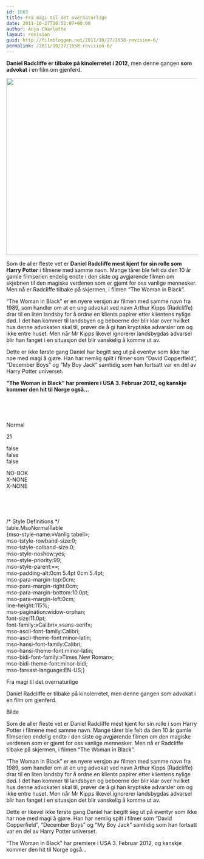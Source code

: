 ```yaml
---
id: 1665
title: Fra magi til det overnaturlige
date: 2011-10-27T10:52:07+00:00
author: Anja Charlotte
layout: revision
guid: http://filmbloggen.net/2011/10/27/1658-revision-6/
permalink: /2011/10/27/1658-revision-6/
---
```

**Daniel Radcliffe er tilbake på kinolerretet i 2012**, men denne gangen **som advokat** i en film om gjenferd.

<a href="http://filmbloggen.net/?attachment_id=1661" rel="attachment wp-att-1661"><img class="alignnone size-large wp-image-1661" src="http://filmbloggen.net/wp-content/uploads//2011/10/TheWoman-620x465.jpg" alt="" width="620" height="465" /></a>

Som de aller fleste vet er **Daniel Radcliffe mest kjent for sin rolle som Harry Potter** i filmene med samme navn. Mange tårer ble felt da den 10 år gamle filmserien endelig endte i den siste og avgjørende filmen om skjebnen til den magiske verdenen som er gjemt for oss vanlige mennesker. Men nå er Radcliffe tilbake på skjermen, i filmen “The Woman in Black”.

“The Woman in Black” er en nyere versjon av filmen med samme navn fra 1989, som handler om at en ung advokat ved navn Arthur Kipps (Radcliffe) drar til en liten landsby for å ordne en klients papirer etter klientens nylige død. I det han kommer til landsbyen og beboerne der blir klar over hvilket hus denne advokaten skal til, prøver de å gi han kryptiske advarsler om og ikke entre huset. Men når Mr Kipps likevel ignorerer landsbygdas advarsel blir han fanget i en situasjon det blir vanskelig å komme ut av.

Dette er ikke første gang Daniel har begitt seg ut på eventyr som ikke har noe med magi å gjøre. Han har nemlig spilt i filmer som “David Copperfield”, “December Boys” og “My Boy Jack” samtidig som han fortsatt var en del av Harry Potter universet.

**“The Woman in Black” har premiere i USA 3. Februar 2012, og kanskje kommer den hit til Norge også…**

<span class='embed-youtube' style='text-align:center; display: block;'></span>

&nbsp;

&nbsp;

Normal  


21

false  
false  
false

NO-BOK  
X-NONE  
X-NONE

&nbsp;

&nbsp;

/\* Style Definitions \*/  
table.MsoNormalTable  
{mso-style-name:&raquo;Vanlig tabell&raquo;;  
mso-tstyle-rowband-size:0;  
mso-tstyle-colband-size:0;  
mso-style-noshow:yes;  
mso-style-priority:99;  
mso-style-parent:&raquo;&raquo;;  
mso-padding-alt:0cm 5.4pt 0cm 5.4pt;  
mso-para-margin-top:0cm;  
mso-para-margin-right:0cm;  
mso-para-margin-bottom:10.0pt;  
mso-para-margin-left:0cm;  
line-height:115%;  
mso-pagination:widow-orphan;  
font-size:11.0pt;  
font-family:&raquo;Calibri&raquo;,&raquo;sans-serif&raquo;;  
mso-ascii-font-family:Calibri;  
mso-ascii-theme-font:minor-latin;  
mso-hansi-font-family:Calibri;  
mso-hansi-theme-font:minor-latin;  
mso-bidi-font-family:&raquo;Times New Roman&raquo;;  
mso-bidi-theme-font:minor-bidi;  
mso-fareast-language:EN-US;}

<p class="MsoNormal">
  Fra magi til det overnaturlige
</p>

<p class="MsoNormal">
  Daniel Radcliffe er tilbake på kinolerretet, men denne gangen som advokat i en film om gjenferd.
</p>

<p class="MsoNormal">
  Bilde
</p>

<p class="MsoNormal">
  Som de aller fleste vet er Daniel Radcliffe mest kjent for sin rolle i som Harry Potter i filmene med samme navn. Mange tårer ble felt da den 10 år gamle filmserien endelig endte i den siste og avgjørende filmen om den magiske verdenen som er gjemt for oss vanlige mennesker. Men nå er Radcliffe tilbake på skjermen, i filmen “The Woman in Black”.
</p>

<p class="MsoNormal">
  “The Woman in Black” er en nyere versjon av filmen med samme navn fra 1989, som handler om at en ung advokat ved navn Arthur Kipps (Radcliffe) drar til en liten landsby for å ordne en klients papirer etter klientens nylige død. I det han kommer til landsbyen og beboerne der blir klar over hvilket hus denne advokaten skal til, prøver de å gi han kryptiske advarsler om og ikke entre huset. Men når Mr Kipps likevel ignorerer landsbygdas advarsel blir han fanget i en situasjon det blir vanskelig å komme ut av.
</p>

<p class="MsoNormal">
  Dette er likevel ikke første gang Daniel har begitt seg ut på eventyr som ikke har noe med magi å gjøre. Han har nemlig spilt i filmer som “David Copperfield”, “December Boys” og “My Boy Jack” samtidig som han fortsatt var en del av Harry Potter universet.
</p>

<p class="MsoNormal">
  “The Woman in Black” har premiere i USA 3. Februar 2012, og kanskje kommer den hit til Norge også…
</p>